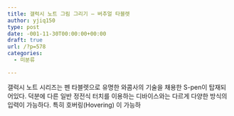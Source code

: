 ```yaml
---
title: 갤럭시 노트 그림 그리기 – 버추얼 타블렛
author: yjiq150
type: post
date: -001-11-30T00:00:00+00:00
draft: true
url: /?p=578
categories:
  - 미분류

---
```

갤럭시 노트 시리즈는 펜 타블렛으로 유명한 와콤사의 기술을 채용한 S-pen이 탑재되어있다. 덕분에 다른 일반 정전식 터치를 이용하는 디바이스와는 다르게 다양한 방식의 입력이 가능하다. 특히 호버링(Hovering) 이 가능하